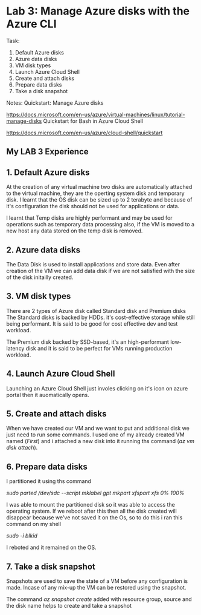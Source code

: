 # Lab 3: Manage Azure disks with the Azure CLI

Task:

1. Default Azure disks
2. Azure data disks
3. VM disk types
4. Launch Azure Cloud Shell
5. Create and attach disks
6. Prepare data disks
7. Take a disk snapshot


Notes:
Quickstart: Manage Azure disks

https://docs.microsoft.com/en-us/azure/virtual-machines/linux/tutorial-manage-disks
Quickstart for Bash in Azure Cloud Shell

https://docs.microsoft.com/en-us/azure/cloud-shell/quickstart









## My LAB 3 Experience


## 1. Default Azure disks

At the creation of any virtual machine two disks are automatically attached to the virtual machine, they are the operting system disk and temporary disk. I learnt that the OS disk can be sized up to 2 terabyte and because of it's configuration the disk should not be used for applications or data.

 l learnt that Temp disks are highly performant and may be used for operations such as temporary data processing also, if the VM is moved to a new host any data stored on the temp disk is removed.

## 2. Azure data disks

The Data Disk is used to install applications and store data. Even after creation of the VM we can add data disk if we are not satisfied with the size of the disk initailly created. 

## 3. VM disk types

There are 2 types of Azure disk called Standard disk and Premium disks The Standard disks is backed by HDDs. it's cost-effective storage while still being performant. It is said to be good for cost effective dev and test workload.

The Premium disk backed by SSD-based, it's an high-performant low-latency disk and it is said to be perfect for VMs running production workload.

## 4. Launch Azure Cloud Shell

Launching an Azure Cloud Shell just involes clicking on it's icon on azure portal then it auomatically opens.

## 5. Create and attach disks

When we have created our VM and we want to put and additional disk we just need to run some commands. I used one of my already created VM named (_First_) and i attached a new disk into it running ths command (_az vm disk attach_).

## 6. Prepare data disks

I partitioned it using ths command

_sudo parted /dev/sdc --script mklabel gpt mkpart xfspart xfs 0% 100%_

I was able to mount the partitioned disk so it was able to access the operating system. If we reboot after this then all the disk created will disappear because we've not saved it on the Os, so to do this i ran this command on my shell

_sudo -i blkid_

I reboted and it remained on the OS.

## 7. Take a disk snapshot

Snapshots are used to save the state of a VM before any configuration is made. Incase of any mix-up the VM can be restored using the snapshot.

The command _az snapshot create_ added with resource group, source and the disk name helps to create and take a snapshot